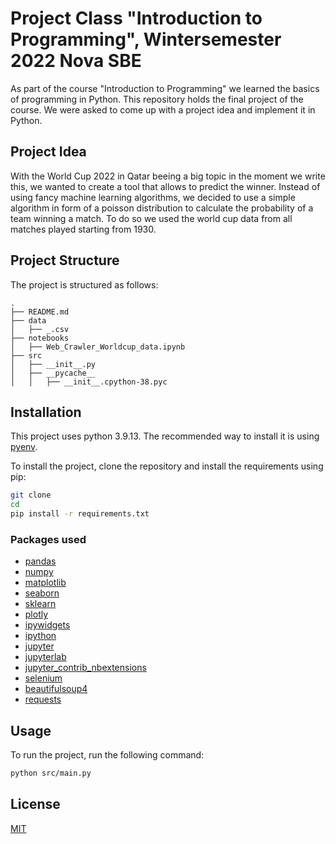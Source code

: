 # Project Class "Introduction to Programming", Wintersemester 2022 Nova SBE

As part of the course "Introduction to Programming" we learned the basics of programming in Python. 
This repository holds the final project of the course.
We were asked to come up with a project idea and implement it in Python.

## Project Idea
With the World Cup 2022 in Qatar beeing a big topic in the moment we write this, we wanted to create a tool that allows to predict the winner.
Instead of using fancy machine learning algorithms, we decided to use a simple algorithm in form of a poisson distribution to calculate the probability of a team winning a match. To do so we used the world cup data from all matches played starting from 1930.

## Project Structure
The project is structured as follows:
```
.
├── README.md
├── data
│   ├── _.csv
├── notebooks
│   ├── Web_Crawler_Worldcup_data.ipynb
├── src
│   ├── __init__.py
│   ├── __pycache__
│   │   ├── __init__.cpython-38.pyc
```

## Installation
This project uses python 3.9.13. The recommended way to install it is using [pyenv](https://).

To install the project, clone the repository and install the requirements using pip:

```bash
git clone
cd
pip install -r requirements.txt
```

### Packages used
- [pandas](https://pandas.pydata.org/)
- [numpy](https://numpy.org/)
- [matplotlib](https://matplotlib.org/)
- [seaborn](https://seaborn.pydata.org/)
- [sklearn](https://scikit-learn.org/stable/)
- [plotly](https://plotly.com/python/)
- [ipywidgets](https://ipywidgets.readthedocs.io/en/latest/)
- [ipython](https://ipython.org/)
- [jupyter](https://jupyter.org/)
- [jupyterlab](https://jupyterlab.readthedocs.io/en/stable/)
- [jupyter_contrib_nbextensions](https://jupyter-contrib-nbextensions.readthedocs.io/en/latest/)
- [selenium](https://selenium-python.readthedocs.io/)
- [beautifulsoup4](https://www.crummy.com/software/BeautifulSoup/bs4/doc/)
- [requests](https://requests.readthedocs.io/en/master/)


## Usage
To run the project, run the following command:

```bash
python src/main.py
```

## License
[MIT](https://choosealicense.com/licenses/mit/)
